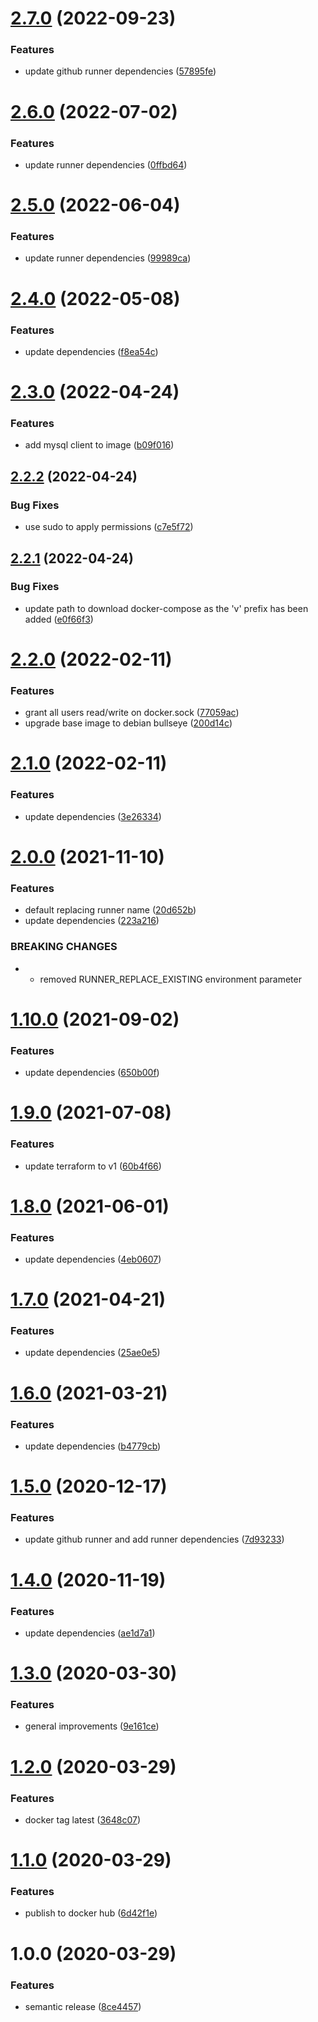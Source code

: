 # [2.7.0](https://github.com/allenevans/github-self-hosted-runner/compare/v2.6.0...v2.7.0) (2022-09-23)


### Features

* update github runner dependencies ([57895fe](https://github.com/allenevans/github-self-hosted-runner/commit/57895fedf23db13d76fce8d7cd4bfb8d0f3d3f92))

# [2.6.0](https://github.com/allenevans/github-self-hosted-runner/compare/v2.5.0...v2.6.0) (2022-07-02)


### Features

* update runner dependencies ([0ffbd64](https://github.com/allenevans/github-self-hosted-runner/commit/0ffbd6449b9fddc5a8a613d9bb38af6561abd08c))

# [2.5.0](https://github.com/allenevans/github-self-hosted-runner/compare/v2.4.0...v2.5.0) (2022-06-04)


### Features

* update runner dependencies ([99989ca](https://github.com/allenevans/github-self-hosted-runner/commit/99989ca31ec17b3a88218a12380a9e7b47e47126))

# [2.4.0](https://github.com/allenevans/github-self-hosted-runner/compare/v2.3.0...v2.4.0) (2022-05-08)


### Features

* update dependencies ([f8ea54c](https://github.com/allenevans/github-self-hosted-runner/commit/f8ea54c5d37d8d831ab646a992de526c30e378a3))

# [2.3.0](https://github.com/allenevans/github-self-hosted-runner/compare/v2.2.2...v2.3.0) (2022-04-24)


### Features

* add mysql client to image ([b09f016](https://github.com/allenevans/github-self-hosted-runner/commit/b09f016162159c056252263cc8c6c5747abbef2f))

## [2.2.2](https://github.com/allenevans/github-self-hosted-runner/compare/v2.2.1...v2.2.2) (2022-04-24)


### Bug Fixes

* use sudo to apply permissions ([c7e5f72](https://github.com/allenevans/github-self-hosted-runner/commit/c7e5f72d4e5c943f60e2df3ec45c768dd8d97ec2))

## [2.2.1](https://github.com/allenevans/github-self-hosted-runner/compare/v2.2.0...v2.2.1) (2022-04-24)


### Bug Fixes

* update path to download docker-compose as the 'v' prefix has been added ([e0f66f3](https://github.com/allenevans/github-self-hosted-runner/commit/e0f66f3b55d657bf911874bcc44fdc8df97f82ec))

# [2.2.0](https://github.com/allenevans/github-self-hosted-runner/compare/v2.1.0...v2.2.0) (2022-02-11)


### Features

* grant all users read/write on docker.sock ([77059ac](https://github.com/allenevans/github-self-hosted-runner/commit/77059ac1c7ec7e968bbbd09dc0726f3643157024))
* upgrade base image to debian bullseye ([200d14c](https://github.com/allenevans/github-self-hosted-runner/commit/200d14c8d9e79170c2302eb78c1f16b404e067d2))

# [2.1.0](https://github.com/allenevans/github-self-hosted-runner/compare/v2.0.0...v2.1.0) (2022-02-11)


### Features

* update dependencies ([3e26334](https://github.com/allenevans/github-self-hosted-runner/commit/3e2633415c59ffd5929dc6ca5daa7bb150e918df))

# [2.0.0](https://github.com/allenevans/github-self-hosted-runner/compare/v1.10.0...v2.0.0) (2021-11-10)


### Features

* default replacing runner name ([20d652b](https://github.com/allenevans/github-self-hosted-runner/commit/20d652b10fb292eb000a0ef372f6b6518d4fe11a))
* update dependencies ([223a216](https://github.com/allenevans/github-self-hosted-runner/commit/223a216625358f5d8078ab042b7f5c4a12582878))


### BREAKING CHANGES

* * removed RUNNER_REPLACE_EXISTING environment parameter

# [1.10.0](https://github.com/allenevans/github-self-hosted-runner/compare/v1.9.0...v1.10.0) (2021-09-02)


### Features

* update dependencies ([650b00f](https://github.com/allenevans/github-self-hosted-runner/commit/650b00f1fb11bcb3bc582a7c8e072d61b147af7b))

# [1.9.0](https://github.com/allenevans/github-self-hosted-runner/compare/v1.8.0...v1.9.0) (2021-07-08)


### Features

* update terraform to v1 ([60b4f66](https://github.com/allenevans/github-self-hosted-runner/commit/60b4f669f44c0d826702b0aa46f5940d7154c28a))

# [1.8.0](https://github.com/allenevans/github-self-hosted-runner/compare/v1.7.0...v1.8.0) (2021-06-01)


### Features

* update dependencies ([4eb0607](https://github.com/allenevans/github-self-hosted-runner/commit/4eb06070a61b2855ca0e245018e195d46ded5875))

# [1.7.0](https://github.com/allenevans/github-self-hosted-runner/compare/v1.6.0...v1.7.0) (2021-04-21)


### Features

* update dependencies ([25ae0e5](https://github.com/allenevans/github-self-hosted-runner/commit/25ae0e568c952e62587a837e9db18484aee9cc25))

# [1.6.0](https://github.com/allenevans/github-self-hosted-runner/compare/v1.5.0...v1.6.0) (2021-03-21)


### Features

* update dependencies ([b4779cb](https://github.com/allenevans/github-self-hosted-runner/commit/b4779cbd05f189ca3fdaa69bd79120e4851e6f73))

# [1.5.0](https://github.com/allenevans/github-self-hosted-runner/compare/v1.4.0...v1.5.0) (2020-12-17)


### Features

* update github runner and add runner dependencies ([7d93233](https://github.com/allenevans/github-self-hosted-runner/commit/7d9323391e023bc56cb45e426fbbcaa2243c009b))

# [1.4.0](https://github.com/allenevans/github-self-hosted-runner/compare/v1.3.0...v1.4.0) (2020-11-19)


### Features

* update dependencies ([ae1d7a1](https://github.com/allenevans/github-self-hosted-runner/commit/ae1d7a193970babbc531361f41f3f70da41d81c1))

# [1.3.0](https://github.com/allenevans/github-self-hosted-runner/compare/v1.2.0...v1.3.0) (2020-03-30)


### Features

* general improvements ([9e161ce](https://github.com/allenevans/github-self-hosted-runner/commit/9e161cec1a1a38f0741be6e5c17f48ea92a576c1))

# [1.2.0](https://github.com/allenevans/github-self-hosted-runner/compare/v1.1.0...v1.2.0) (2020-03-29)


### Features

* docker tag latest ([3648c07](https://github.com/allenevans/github-self-hosted-runner/commit/3648c07fe0b71da0dead8defda7b37f42d13bbab))

# [1.1.0](https://github.com/allenevans/github-self-hosted-runner/compare/v1.0.0...v1.1.0) (2020-03-29)


### Features

* publish to docker hub ([6d42f1e](https://github.com/allenevans/github-self-hosted-runner/commit/6d42f1e39ca53722803934a0c647a09509efb8ac))

# 1.0.0 (2020-03-29)


### Features

* semantic release ([8ce4457](https://github.com/allenevans/github-self-hosted-runner/commit/8ce4457ff10eb746b778fc075547cb4f3483dbc5))

